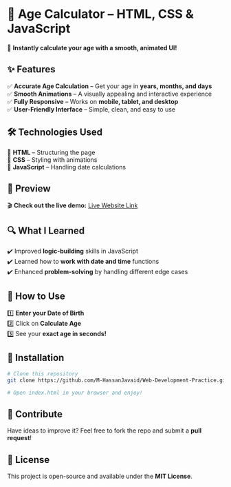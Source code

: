 # 🎂 Age Calculator – HTML, CSS & JavaScript

🚀 **Instantly calculate your age with a smooth, animated UI!**

## ✨ Features  
✅ **Accurate Age Calculation** – Get your age in **years, months, and days**  
✅ **Smooth Animations** – A visually appealing and interactive experience  
✅ **Fully Responsive** – Works on **mobile, tablet, and desktop**  
✅ **User-Friendly Interface** – Simple, clean, and easy to use  

## 🛠️ Technologies Used  
🔹 **HTML** – Structuring the page  
🔹 **CSS** – Styling with animations  
🔹 **JavaScript** – Handling date calculations  

## 📸 Preview  
🎬 **Check out the live demo:** [Live Website Link](https://m-hassanjavaid.github.io/Age-Calculator/)  

## 🔍 What I Learned  
✔️ Improved **logic-building** skills in JavaScript  
✔️ Learned how to **work with date and time** functions  
✔️ Enhanced **problem-solving** by handling different edge cases  

## 🚀 How to Use  
1️⃣ **Enter your Date of Birth**  
2️⃣ Click on **Calculate Age**  
3️⃣ See your **exact age in seconds!**  

## 📂 Installation  
```bash
# Clone this repository
git clone https://github.com/M-HassanJavaid/Web-Development-Practice.git

# Open index.html in your browser and enjoy!
```

## 🌟 Contribute  
Have ideas to improve it? Feel free to fork the repo and submit a **pull request**!  

## 📜 License  
This project is open-source and available under the **MIT License**.  
